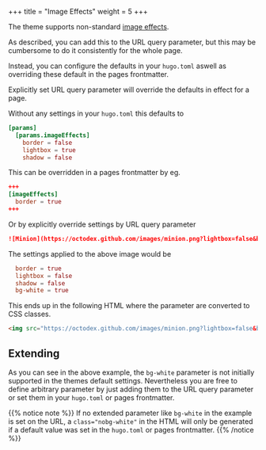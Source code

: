 +++
title = "Image Effects"
weight = 5
+++

The theme supports non-standard [image effects](cont/markdown#image-effects).

As described, you can add this to the URL query parameter, but this may be cumbersome to do it consistently for the whole page.

Instead, you can configure the defaults in your `hugo.toml` aswell as overriding these default in the pages frontmatter.

Explicitly set URL query parameter will override the defaults in effect for a page.

Without any settings in your `hugo.toml` this defaults to

````toml {title="hugo.toml"}
[params]
  [params.imageEffects]
    border = false
    lightbox = true
    shadow = false
````

This can be overridden in a pages frontmatter by eg.

````toml {title="frontmatter"}
+++
[imageEffects]
  border = true
+++
````

Or by explicitly override settings by URL query parameter

````markdown {title="URL"}
![Minion](https://octodex.github.com/images/minion.png?lightbox=false&bg-white=true)
````

The settings applied to the above image would be

````toml {title="Result"}
  border = true
  lightbox = false
  shadow = false
  bg-white = true
````

This ends up in the following HTML where the parameter are converted to CSS classes.

````html {title="HTML"}
<img src="https://octodex.github.com/images/minion.png?lightbox=false&bg-white=true" alt="Minion" class="bg-white border nolightbox noshadow">
````


## Extending

As you can see in the above example, the `bg-white` parameter is not initially supported in the themes default settings. Nevertheless you are free to define arbitrary parameter by just adding them to the URL query parameter or set them in your `hugo.toml` or pages frontmatter.

{{% notice note %}}
If no extended parameter like `bg-white` in the example is set on the URL, a `class="nobg-white"` in the HTML will only be generated if a default value was set in the `hugo.toml` or pages frontmatter.
{{% /notice %}}
